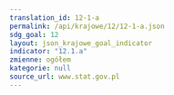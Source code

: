 ```yaml
---
translation_id: 12-1-a
permalink: /api/krajowe/12/12-1-a.json
sdg_goal: 12
layout: json_krajowe_goal_indicator
indicator: "12.1.a"
zmienne: ogółem
kategorie: null
source_url: www.stat.gov.pl
---
```

